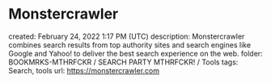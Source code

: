 # Monstercrawler

created: February 24, 2022 1:17 PM (UTC)
description: Monstercrawler combines search results from top authority sites and search engines like Google and Yahoo! to deliver the best search experience on the web.
folder: BOOKMRKS-MTHRFCKR / SEARCH PARTY MTHRFCKR! / Tools
tags: Search, tools
url: https://monstercrawler.com